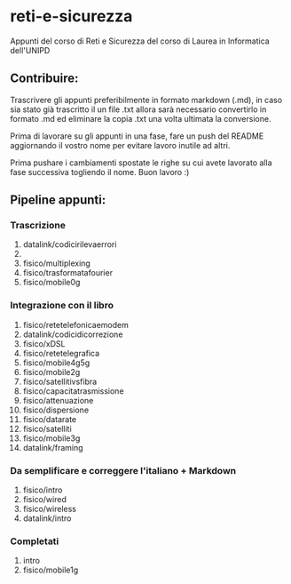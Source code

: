 # reti-e-sicurezza
Appunti del corso di Reti e Sicurezza del corso di Laurea in Informatica dell'UNIPD

## Contribuire:
Trascrivere gli appunti preferibilmente in formato markdown (.md), in caso sia stato già trascritto il un file .txt allora sarà necessario convertirlo in formato .md ed eliminare la copia .txt una volta ultimata la conversione.

Prima di lavorare su gli appunti in una fase, fare un push del README aggiornando il vostro nome per evitare lavoro inutile ad altri.

Prima pushare i cambiamenti spostate le righe su cui avete lavorato alla fase successiva togliendo il nome. Buon lavoro :)

## Pipeline appunti:
### Trascrizione
<ol>
    <li>datalink/codicirilevaerrori<li>
    <li>fisico/multiplexing</li>
    <li>fisico/trasformatafourier</li>
    <li>fisico/mobile0g</li>
</ol>


### Integrazione con il libro
<ol>
    <li>fisico/retetelefonicaemodem</li>
    <li>datalink/codicidicorrezione</li>
    <li>fisico/xDSL</li>
    <li>fisico/retetelegrafica</li>
    <li>fisico/mobile4g5g</li>
    <li>fisico/mobile2g</li>
    <li>fisico/satellitivsfibra</li>
    <li>fisico/capacitatrasmissione</li>
    <li>fisico/attenuazione</li>
    <li>fisico/dispersione</li>
    <li>fisico/datarate</li>
    <li>fisico/satelliti</li>
    <li>fisico/mobile3g</li>
    <li>datalink/framing</li>
</ol>

### Da semplificare e correggere l'italiano + Markdown
<ol>
    <li>fisico/intro</li>
    <li>fisico/wired</li>
    <li>fisico/wireless</li>
    <li>datalink/intro</li>
</ol>

### Completati
<ol>
    <li>intro</li>
    <li>fisico/mobile1g</l1>
</ol>

